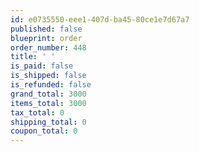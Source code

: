 ```yaml
---
id: e0735550-eee1-407d-ba45-80ce1e7d67a7
published: false
blueprint: order
order_number: 448
title: ' '
is_paid: false
is_shipped: false
is_refunded: false
grand_total: 3000
items_total: 3000
tax_total: 0
shipping_total: 0
coupon_total: 0
---
```

